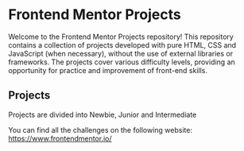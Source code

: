 # Frontend Mentor Projects

Welcome to the Frontend Mentor Projects repository! This repository contains a collection of projects developed with pure HTML, CSS and JavaScript (when necessary), without the use of external libraries or frameworks. The projects cover various difficulty levels, providing an opportunity for practice and improvement of front-end skills.

## Projects

Projects are divided into Newbie, Junior and Intermediate

You can find all the challenges on the following website: https://www.frontendmentor.io/
